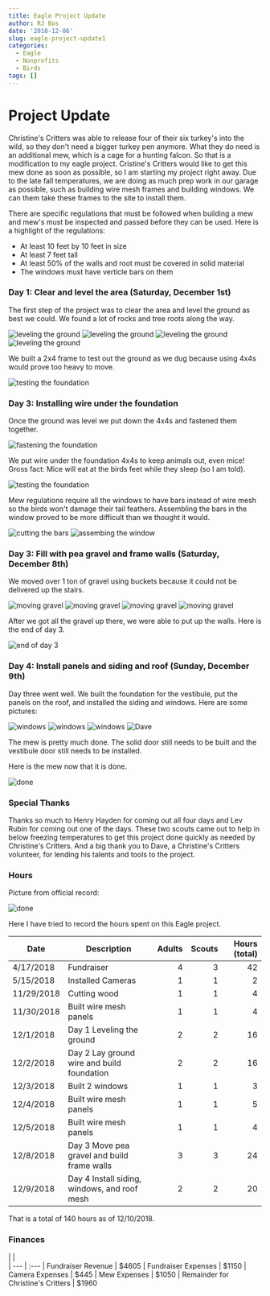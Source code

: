 ```yaml
---
title: Eagle Project Update
author: RJ Bos
date: '2018-12-06'
slug: eagle-project-update1
categories:
  - Eagle
  - Nonprofits
  - Birds
tags: []
---
```



# Project Update

Christine's Critters was able to release four of their six turkey's into the wild, so they don't need a bigger turkey pen anymore.  What they do need is an additional mew, which is a cage for a hunting falcon.  So that is a modification to my eagle project. Cristine's Critters would like to get this mew done as soon as possible, so I am starting my project right away.  Due to the late fall temperatures, we are doing as much prep work in our garage as possible, such as building wire mesh frames and building windows.  We can them take these frames to the site to install them.

There are specific regulations that must be followed when building a mew and mew's must be inspected and passed before they can be used.  Here is a highlight of the regulations:

* At least 10 feet by 10 feet in size
* At least 7 feet tall
* At least 50% of the walls and root must be covered in solid material
* The windows must have verticle bars on them

### Day 1: Clear and level the area (Saturday, December 1st)

The first step of the project was to clear the area and level the ground as best we could.  We found a lot of rocks and tree roots along the way.

![leveling the ground](/images/20181201_leveling_ground.jpg)
![leveling the ground](/images/20181201_leveling2.jpg)
![leveling the ground](/images/20181201_leveling3.jpg)
![leveling the ground](/images/20181201_leveling4.jpg)

We built a 2x4 frame to test out the ground as we dug because using 4x4s would prove too heavy to move.

![testing the foundation](/images/20181201_testframe.jpg)

### Day 3: Installing wire under the foundation

Once the ground was level we put down the 4x4s and fastened them together.

![fastening the foundation](/images/20181201_foundation.jpg)

We put wire under the foundation 4x4s to keep animals out, even mice!  Gross fact: Mice will eat at the birds feet while they sleep (so I am told).

![testing the foundation](/images/20181201_wire_under_foundation.jpg)

Mew regulations require all the windows to have bars instead of wire mesh so the birds won't damage their tail feathers.  Assembling the bars in the window proved to be more difficult than we thought it would.

![cutting the bars](/images/20181203_cutting_bars.jpg)
![assembing the window](/images/20181203_window.jpg)

### Day 3: Fill with pea gravel and frame walls (Saturday, December 8th)

We moved over 1 ton of gravel using buckets because it could not be delivered up the stairs.

![moving gravel](/images/20181208_gravel1.jpg)
![moving gravel](/images/20181208_gravel2jpg.jpg)
![moving gravel](/images/20181208_gravel3.jpg)
![moving gravel](/images/20181208_gravel4.jpg)

After we got all the gravel up there, we were able to put up the walls.  Here is the end of day 3.

![end of day 3](/images/20181208_end_of_day2.jpg)

### Day 4: Install panels and siding and roof (Sunday, December 9th)

Day three went well.  We built the foundation for the vestibule, put the panels on the roof, and installed the siding and windows.  Here are some pictures:

![windows](/images/20181209_window1.jpg)
![windows](/images/20181209_window2.jpg)
![windows](/images/20181209_window3.jpg)
![Dave](/images/20181209_151712.jpg)

The mew is pretty much done.  The solid door still needs to be built and the vestibule door still needs to be installed.  

Here is the mew now that it is done.

![done](/images/20181216_done.jpg)

### Special Thanks

Thanks so much to Henry Hayden for coming out all four days and Lev Rubin for coming out one of the days.  These two scouts came out to help in below freezing temperatures to get this project done quickly as needed by Christine's Critters.  And a big thank you to Dave, a Christine's Critters volunteer, for lending his talents and tools to the project.

### Hours

Picture from official record:

![done](/images/hours.jpg)

Here I have tried to record the hours spent on this Eagle project.  

| Date | Description | Adults | Scouts | Hours (total)
| --- | --- | ---: | ---: | ----:
|4/17/2018 | Fundraiser | 4 | 3 | 42
|5/15/2018 | Installed Cameras | 1 | 1 | 2
|11/29/2018 | Cutting wood | 1 | 1 | 4
|11/30/2018 | Built wire mesh panels | 1 | 1 | 4
|12/1/2018  | Day 1 Leveling the ground | 2 | 2 | 16
|12/2/2018 | Day 2 Lay ground wire and build foundation | 2 | 2 | 16
|12/3/2018 | Built 2 windows | 1 | 1 | 3
|12/4/2018 | Built wire mesh panels | 1 | 1 | 5
|12/5/2018 | Built wire mesh panels | 1 | 1 | 4
|12/8/2018 | Day 3 Move pea gravel and build frame walls | 3 | 3 | 24
|12/9/2018 | Day 4 Install siding, windows, and roof mesh | 2 | 2 | 20

That is a total of 140 hours as of 12/10/2018.

### Finances

|                                     |  
| ---                                 | :---
| Fundraiser Revenue                  | $4605
| Fundraiser Expenses                 | $1150
| Camera Expenses                     |  $445
| Mew Expenses                        | $1050
| Remainder for Christine's Critters  | $1960

